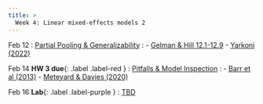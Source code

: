 ```yaml
---
title: >
  Week 4: Linear mixed-effects models 2
---
```


Feb 12
: [Partial Pooling & Generalizability](https://socialinteractionlab.github.io/psych710-notes/linear-mixed-effects-models-2.html)
  : - [Gelman & Hill 12.1-12.9](https://socialinteractionlab.github.io/psych710//assets/readings/gelmanhill_chapter12.pdf)
    - [Yarkoni (2022)](https://mzettersten.github.io/assets/pdf/ManyBabies_BBS_commentary.pdf)

Feb 14 **HW 3 due**{: .label .label-red }
: [Pitfalls & Model Inspection](https://socialinteractionlab.github.io/psych710-notes/linear-mixed-effects-models-3.html)
  : - [Barr et al (2013)](https://davebraun.net/dissertation/experiments/analysis/exp2/scripts/exploratory/randomEffects/barr_et_al_2013.pdf)
    - [Meteyard & Davies (2020)](https://socialinteractionlab.github.io/psych710//assets/readings/meteyard_bestpractices.pdf)

Feb 16 **Lab**{: .label .label-purple }
: [TBD](#)
